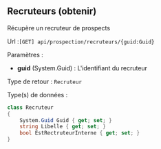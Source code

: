 ## <span id='obtenirrecruteur'>Recruteurs (obtenir)</span>

Récupère un recruteur de prospects

Url :`[GET] api/prospection/recruteurs/{guid:Guid}`

Paramètres : 

- **guid** (System.Guid) : L'identifiant du recruteur

Type de retour : `Recruteur`

Type(s) de données :

```csharp
class Recruteur
{
	System.Guid Guid { get; set; }
	string Libelle { get; set; }
	bool EstRectruteurInterne { get; set; }
}

```

